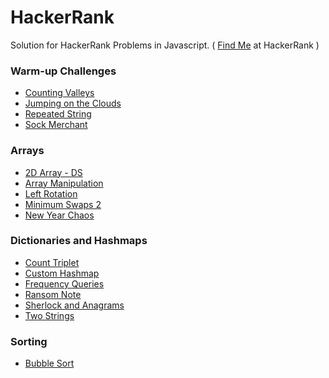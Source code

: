# HackerRank

Solution for HackerRank Problems in Javascript. ( <a href="https://www.hackerrank.com/thamaraiselvam">Find Me</a> at HackerRank )

### Warm-up Challenges

<ul>
<li><a href="https://github.com/thamaraiselvam/HackerRank/blob/master/Warm-up Challenges\counting_valleys.js">Counting Valleys</a></li>
<li><a href="https://github.com/thamaraiselvam/HackerRank/blob/master/Warm-up Challenges\jumping_on_the_clouds.js">Jumping on the Clouds</a></li>
<li><a href="https://github.com/thamaraiselvam/HackerRank/blob/master/Warm-up Challenges\repeated_string.js">Repeated String</a></li>
<li><a href="https://github.com/thamaraiselvam/HackerRank/blob/master/Warm-up Challenges\sock_merchant.js">Sock Merchant</a></li>
</ul>

### Arrays
<ul>
<li><a href="https://github.com/thamaraiselvam/HackerRank/blob/master/Arrays/2d_array_ds.js"> 2D Array - DS </a></li>
<li><a href="https://github.com/thamaraiselvam/HackerRank/blob/master/Arrays/array_manipulation.js">Array Manipulation</a></li>
<li><a href="https://github.com/thamaraiselvam/HackerRank/blob/master/Arrays/left_rotation.js">Left Rotation</a></li>
<li><a href="https://github.com/thamaraiselvam/HackerRank/blob/master/Arrays/minimum_swaps_2.js">Minimum Swaps 2</a></li>
<li><a href="https://github.com/thamaraiselvam/HackerRank/blob/master/Arrays/newyear_chaos.js">New Year Chaos</a></li>
</ul>

### Dictionaries and Hashmaps
<ul>
<li> <a href="https://github.com/thamaraiselvam/HackerRank/blob/master/Dictionaries%20and%20Hashmaps/count_triplet.js"> Count Triplet </a> </li>
<li> <a href="https://github.com/thamaraiselvam/HackerRank/blob/master/Dictionaries%20and%20Hashmaps/custom_hashmap.js"> Custom Hashmap </a> </li>
<li> <a href="https://github.com/thamaraiselvam/HackerRank/blob/master/Dictionaries%20and%20Hashmaps/frequency_queries.js"> Frequency Queries </a> </li>
<li> <a href="https://github.com/thamaraiselvam/HackerRank/blob/master/Dictionaries%20and%20Hashmaps/ransom_note.js"> Ransom Note </a> </li>
<li> <a href="https://github.com/thamaraiselvam/HackerRank/blob/master/Dictionaries%20and%20Hashmaps/sherlock_and_anagrams.js"> Sherlock and Anagrams </a> </li>
<li> <a href="https://github.com/thamaraiselvam/HackerRank/blob/master/Dictionaries%20and%20Hashmaps/two_strings.js"> Two Strings </a> </li>
</ul>

### Sorting

<ul>
<li> <a href="https://github.com/thamaraiselvam/HackerRank/blob/master/Sorting/bubble_sort.js"> Bubble Sort </a> </li>
</ul>

